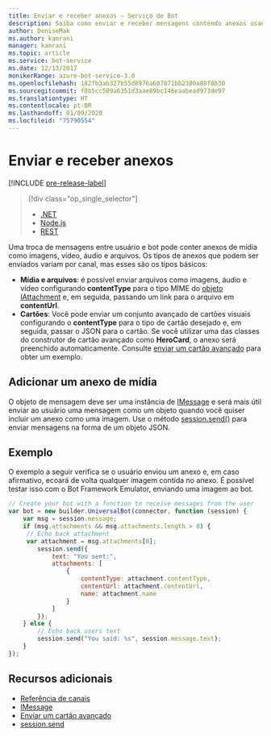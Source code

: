 ```yaml
---
title: Enviar e receber anexos – Serviço de Bot
description: Saiba como enviar e receber mensagens contendo anexos usando o SDK do Bot Framework para Node.js.
author: DeniseMak
ms.author: kamrani
manager: kamrani
ms.topic: article
ms.service: bot-service
ms.date: 12/13/2017
monikerRange: azure-bot-service-3.0
ms.openlocfilehash: 182fb3ab327b55d8976a607871bb2380a88f8b30
ms.sourcegitcommit: f8b5cc509a6351d3aae89bc146eaabead973de97
ms.translationtype: HT
ms.contentlocale: pt-BR
ms.lasthandoff: 01/09/2020
ms.locfileid: "75790554"
---
```

# <a name="send-and-receive-attachments"></a>Enviar e receber anexos

[!INCLUDE [pre-release-label](../includes/pre-release-label-v3.md)]

> [!div class="op_single_selector"]
> - [.NET](../dotnet/bot-builder-dotnet-add-media-attachments.md)
> - [Node.js](../nodejs/bot-builder-nodejs-send-receive-attachments.md)
> - [REST](../rest-api/bot-framework-rest-connector-add-media-attachments.md)

Uma troca de mensagens entre usuário e bot pode conter anexos de mídia como imagens, vídeo, áudio e arquivos. Os tipos de anexos que podem ser enviados variam por canal, mas esses são os tipos básicos:

* **Mídia e arquivos**: é possível enviar arquivos como imagens, áudio e vídeo configurando **contentType** para o tipo MIME do [objeto IAttachment][IAttachment] e, em seguida, passando um link para o arquivo em **contentUrl**.
* **Cartões**: Você pode enviar um conjunto avançado de cartões visuais <!-- and custom keyboards --> configurando o **contentType** para o tipo de cartão desejado e, em seguida, passar o JSON para o cartão. Se você utilizar uma das classes do construtor de cartão avançado como **HeroCard**, o anexo será preenchido automaticamente. Consulte [enviar um cartão avançado](bot-builder-nodejs-send-rich-cards.md) para obter um exemplo.

## <a name="add-a-media-attachment"></a>Adicionar um anexo de mídia
O objeto de mensagem deve ser uma instância de [IMessage][IMessage] e será mais útil enviar ao usuário uma mensagem como um objeto quando você quiser incluir um anexo como uma imagem. Use o método [session.send()][SessionSend] para enviar mensagens na forma de um objeto JSON. 

## <a name="example"></a>Exemplo

O exemplo a seguir verifica se o usuário enviou um anexo e, em caso afirmativo, ecoará de volta qualquer imagem contida no anexo. É possível testar isso com o Bot Framework Emulator, enviando uma imagem ao bot.

```javascript
// Create your bot with a function to receive messages from the user
var bot = new builder.UniversalBot(connector, function (session) {
    var msg = session.message;
    if (msg.attachments && msg.attachments.length > 0) {
     // Echo back attachment
     var attachment = msg.attachments[0];
        session.send({
            text: "You sent:",
            attachments: [
                {
                    contentType: attachment.contentType,
                    contentUrl: attachment.contentUrl,
                    name: attachment.name
                }
            ]
        });
    } else {
        // Echo back users text
        session.send("You said: %s", session.message.text);
    }
});
```
## <a name="additional-resources"></a>Recursos adicionais

* [Referência de canais][inspector]
* [IMessage][IMessage]
* [Enviar um cartão avançado][SendRichCard]
* [session.send][SessionSend]

[IMessage]: http://docs.botframework.com/node/builder/chat-reference/interfaces/_botbuilder_d_.imessage
[SendRichCard]: bot-builder-nodejs-send-rich-cards.md
[SessionSend]: https://docs.botframework.com/node/builder/chat-reference/classes/_botbuilder_d_.session.html#send
[IAttachment]: https://docs.botframework.com/node/builder/chat-reference/interfaces/_botbuilder_d_.iattachment.html
[inspector]: ../bot-service-channels-reference.md
